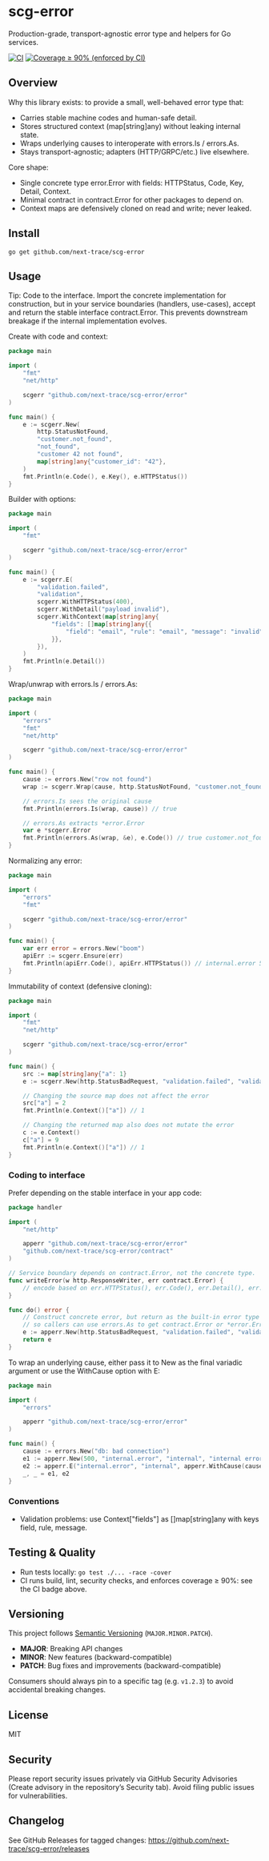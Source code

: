 # scg-error

Production-grade, transport-agnostic error type and helpers for Go services.

[![CI](https://github.com/next-trace/scg-error/actions/workflows/ci.yml/badge.svg?branch=main)](https://github.com/next-trace/scg-error/actions/workflows/ci.yml)
[![Coverage ≥ 90% (enforced by CI)](https://img.shields.io/badge/coverage-%E2%89%A5%2090%25-brightgreen)](https://github.com/next-trace/scg-error/actions/workflows/ci.yml)

## Overview
Why this library exists: to provide a small, well-behaved error type that:
- Carries stable machine codes and human-safe detail.
- Stores structured context (map[string]any) without leaking internal state.
- Wraps underlying causes to interoperate with errors.Is / errors.As.
- Stays transport-agnostic; adapters (HTTP/GRPC/etc.) live elsewhere.

Core shape:
- Single concrete type error.Error with fields: HTTPStatus, Code, Key, Detail, Context.
- Minimal contract in contract.Error for other packages to depend on.
- Context maps are defensively cloned on read and write; never leaked.

## Install

```
go get github.com/next-trace/scg-error
```

## Usage

Tip: Code to the interface. Import the concrete implementation for construction, but in your service boundaries (handlers, use-cases), accept and return the stable interface contract.Error. This prevents downstream breakage if the internal implementation evolves.

Create with code and context:

```go
package main

import (
	"fmt"
	"net/http"

	scgerr "github.com/next-trace/scg-error/error"
)

func main() {
	e := scgerr.New(
		http.StatusNotFound,
		"customer.not_found",
		"not_found",
		"customer 42 not found",
		map[string]any{"customer_id": "42"},
	)
	fmt.Println(e.Code(), e.Key(), e.HTTPStatus())
}
```

Builder with options:

```go
package main

import (
	"fmt"

	scgerr "github.com/next-trace/scg-error/error"
)

func main() {
	e := scgerr.E(
		"validation.failed",
		"validation",
		scgerr.WithHTTPStatus(400),
		scgerr.WithDetail("payload invalid"),
		scgerr.WithContext(map[string]any{
			"fields": []map[string]any{{
				"field": "email", "rule": "email", "message": "invalid",
			}},
		}),
	)
	fmt.Println(e.Detail())
}
```

Wrap/unwrap with errors.Is / errors.As:

```go
package main

import (
	"errors"
	"fmt"
	"net/http"

	scgerr "github.com/next-trace/scg-error/error"
)

func main() {
	cause := errors.New("row not found")
	wrap := scgerr.Wrap(cause, http.StatusNotFound, "customer.not_found", "not_found", "not found", nil)

	// errors.Is sees the original cause
	fmt.Println(errors.Is(wrap, cause)) // true

	// errors.As extracts *error.Error
	var e *scgerr.Error
	fmt.Println(errors.As(wrap, &e), e.Code()) // true customer.not_found
}
```

Normalizing any error:

```go
package main

import (
	"errors"
	"fmt"

	scgerr "github.com/next-trace/scg-error/error"
)

func main() {
	var err error = errors.New("boom")
	apiErr := scgerr.Ensure(err)
	fmt.Println(apiErr.Code(), apiErr.HTTPStatus()) // internal.error 500
}
```

Immutability of context (defensive cloning):

```go
package main

import (
	"fmt"
	"net/http"

	scgerr "github.com/next-trace/scg-error/error"
)

func main() {
	src := map[string]any{"a": 1}
	e := scgerr.New(http.StatusBadRequest, "validation.failed", "validation", "payload invalid", src)

	// Changing the source map does not affect the error
	src["a"] = 2
	fmt.Println(e.Context()["a"]) // 1

	// Changing the returned map also does not mutate the error
	c := e.Context()
	c["a"] = 9
	fmt.Println(e.Context()["a"]) // 1
}
```

### Coding to interface

Prefer depending on the stable interface in your app code:

```go
package handler

import (
    "net/http"

    apperr "github.com/next-trace/scg-error/error"
    "github.com/next-trace/scg-error/contract"
)

// Service boundary depends on contract.Error, not the concrete type.
func writeError(w http.ResponseWriter, err contract.Error) {
    // encode based on err.HTTPStatus(), err.Code(), err.Detail(), err.Context()
}

func do() error {
    // Construct concrete error, but return as the built-in error type
    // so callers can use errors.As to get contract.Error or *error.Error.
    e := apperr.New(http.StatusBadRequest, "validation.failed", "validation", "invalid payload", nil)
    return e
}
```

To wrap an underlying cause, either pass it to New as the final variadic argument or use the WithCause option with E:

```go
package main

import (
	"errors"

	apperr "github.com/next-trace/scg-error/error"
)

func main() {
	cause := errors.New("db: bad connection")
	e1 := apperr.New(500, "internal.error", "internal", "internal error", nil, cause)
	e2 := apperr.E("internal.error", "internal", apperr.WithCause(cause))
	_, _ = e1, e2
}
```

### Conventions
- Validation problems: use Context["fields"] as []map[string]any with keys field, rule, message.


## Testing & Quality
- Run tests locally: `go test ./... -race -cover`
- CI runs build, lint, security checks, and enforces coverage ≥ 90%: see the CI badge above.

## Versioning

This project follows [Semantic Versioning](https://semver.org/) (`MAJOR.MINOR.PATCH`).

- **MAJOR**: Breaking API changes
- **MINOR**: New features (backward-compatible)
- **PATCH**: Bug fixes and improvements (backward-compatible)

Consumers should always pin to a specific tag (e.g. `v1.2.3`) to avoid accidental breaking changes.


## License
MIT

## Security
Please report security issues privately via GitHub Security Advisories (Create advisory in the repository’s Security tab). Avoid filing public issues for vulnerabilities.

## Changelog
See GitHub Releases for tagged changes: https://github.com/next-trace/scg-error/releases